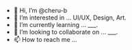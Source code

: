 - 👋 Hi, I’m @cheru-b
- 👀 I’m interested in ... UI/UX, Design, Art.  
- 🌱 I’m currently learning ... ___.
- 💞️ I’m looking to collaborate on ... ___.
- 📫 How to reach me ...

<!---
cheru-b/cheru-b is a ✨ special ✨ repository because its `README.md` (this file) appears on your GitHub profile.
You can click the Preview link to take a look at your changes.
--->
